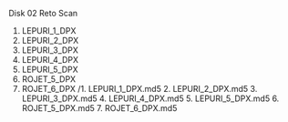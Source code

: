 Disk 02 Reto Scan
1.	LEPURI_1_DPX
2.	LEPURI_2_DPX
3.	LEPURI_3_DPX
4.	LEPURI_4_DPX
5.	LEPURI_5_DPX
6.	ROJET_5_DPX
7.	ROJET_6_DPX
      /1. LEPURI_1_DPX.md5
       2. LEPURI_2_DPX.md5
       3. LEPURI_3_DPX.md5
       4. LEPURI_4_DPX.md5
       5. LEPURI_5_DPX.md5
       6. ROJET_5_DPX.md5
       7. ROJET_6_DPX.md5
